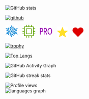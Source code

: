 
![GitHub stats](https://github-readme-stats.vercel.app/api?username=0baydullah&show_icons=true)  

[<img src='https://cdn.jsdelivr.net/npm/simple-icons@3.0.1/icons/github.svg' alt='github' height='40'>](https://github.com/0baydullah)  

<a href='https://archiveprogram.github.com/'><img src='https://raw.githubusercontent.com/acervenky/animated-github-badges/master/assets/acbadge.gif' width='40' height='40'></a> <a href='https://docs.github.com/en/developers'><img src='https://raw.githubusercontent.com/acervenky/animated-github-badges/master/assets/devbadge.gif' width='40' height='40'></a> <a href='https://github.com/pricing'><img src='https://raw.githubusercontent.com/acervenky/animated-github-badges/master/assets/pro.gif' width='40' height='40'></a> <a href='https://stars.github.com/'><img src='https://raw.githubusercontent.com/acervenky/animated-github-badges/master/assets/starbadge.gif' width='35' height='35'></a> <a href='https://docs.github.com/en/github/supporting-the-open-source-community-with-github-sponsors'><img src='https://raw.githubusercontent.com/acervenky/animated-github-badges/master/assets/sponsorbadge.gif' width='35' height='35'></a> 

[![trophy](https://github-profile-trophy.vercel.app/?username=0baydullah)](https://github.com/ryo-ma/github-profile-trophy)

[![Top Langs](https://github-readme-stats.vercel.app/api/top-langs/?username=0baydullah&langs_count=110)](https://github.com/anuraghazra/github-readme-stats)

![GitHub Activity Graph](https://activity-graph.herokuapp.com/graph?username=0baydullah)  
 

![GitHub streak stats](https://github-readme-streak-stats.herokuapp.com/?user=0baydullah)  

![Profile views](https://gpvc.arturio.dev/0baydullah)  
  <img src="https://github-readme-stats.vercel.app/api/top-langs?username=0baydullah&locale=en&hide_title=false&layout=compact&card_width=500&langs_count=5&theme=tokyonight&hide_border=false" height="300" width="400" alt="languages graph"  />

